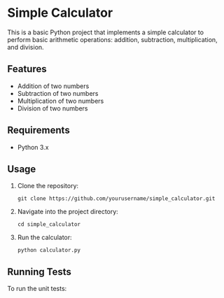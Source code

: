 # Simple Calculator

This is a basic Python project that implements a simple calculator to perform basic arithmetic operations: addition, subtraction, multiplication, and division.

## Features

- Addition of two numbers
- Subtraction of two numbers
- Multiplication of two numbers
- Division of two numbers

## Requirements

- Python 3.x

## Usage

1. Clone the repository:
    ```
    git clone https://github.com/yourusername/simple_calculator.git
    ```
2. Navigate into the project directory:
    ```
    cd simple_calculator
    ```
3. Run the calculator:
    ```
    python calculator.py
    ```

## Running Tests

To run the unit tests:
